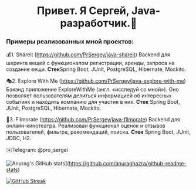 <h1 align="center">Привет. Я Сергей, Java-разработчик.👋</h1>

<!--
**PrSergey/PrSergey** is a ✨ _special_ ✨ repository because its `README.md` (this file) appears on your GitHub profile.

Here are some ideas to get you started:

- 🔭 I’m currently working on ...
- 🌱 I’m currently learning ...
- 👯 I’m looking to collaborate on ...
- 🤔 I’m looking for help with ...
- 💬 Ask me about ...
- 📫 How to reach me: ...
- 😄 Pronouns: ...
- ⚡ Fun fact: ...
-->
### Примеры реализованных мной проектов:  
💰1. Shareit (https://github.com/PrSergey/java-shareit)
Backend для шеринга вещей с функционалом регистрации, аренды, запроса на создание вещи.
**Стек**Spring Boot, JUnit, PostgreSQL, Hibernate, Mockito.

🎭2. Explore With Me (https://github.com/PrSergey/java-explore-with-me) 
Бэкэнд приложение ExploreWithMe (англ. «исследуй со мной»). Оно позволяет пользователям делиться информацией об интересных событиях и находить компанию для участия в них. 
**Стек** Spring Boot, JUnit, PostgreSQL, Hibernate, Mockito.

🎥3. Filmorate (https://github.com/PrSergey/java-filmorate)
Backend для онлайн-кинотеатра. Реализован функционал оценок и отзывов пользователей, фильтра, рекомендаций, поиска.
**Стек** Spring Boot, JUnit, JDBC, H2.

✉️Telegram: @pro_sergei

![Anurag's GitHub stats](https://github-readme-stats.vercel.app/api?username=PrSergey&show_icons=true&theme=radical)](https://github.com/anuraghazra/github-readme-stats)

[![GitHub Streak](https://streak-stats.demolab.com?user=PrSergey&theme=ayu-light&card_width=496)](https://git.io/streak-stats)
